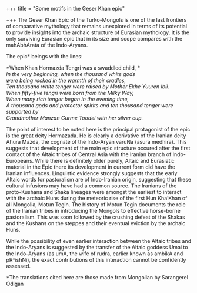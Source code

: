 +++
title = "Some motifs in the Geser Khan epic"

+++
The Geser Khan Epic of the Turko-Mongols is one of the last frontiers of
comparative mythology that remains unexplored in terms of its potential
to provide insights into the archaic structure of Eurasian mythology. It
is the only surviving Eurasian epic that in its size and scope compares
with the mahAbhArata of the Indo-Aryans.

The epic\* beings with the lines:  
  
*When Khan Hormazda Tengri was a swaddled child, *  
*In the very beginning, when the thousand white gods*  
*were being rocked in the warmth of their cradles,*  
*Ten thousand white tenger were raised by Mother Ekhe Yuuren Ibii.  
When fifty-five tengri were born from the Milky Way,*  
*When many rich tenger began in the evening time,*  
*A thousand gods and protector spirits and ten thousand tenger were
supported by*  
*Grandmother Manzan Gurme Toodei with her silver cup.*  
  
The point of interest to be noted here is the principal protagonist of
the epic is the great deity Hormazada. He is clearly a derivative of the
Iranian deity Ahura Mazda, the cognate of the Indo-Aryan varuNa (asura
medhira). This suggests that development of the main epic structure
occured after the first contact of the Altaic tribes of Central Asia
with the Iranian branch of Indo-Europeans. While there is definitely
older purely, Altaic and Eurasiatic material in the Epic there its
development in current form did have the Iranian influences. Linguistic
evidence strongly suggests that the early Altaic words for pastoralism
are of Indo-Iranian origin, suggesting that these cultural infusions may
have had a common source. The Iranians of the proto-Kushana and Shaka
lineages were amongst the earliest to interact with the archaic Huns
during the meteoric rise of the first Hun Kha’Khan of all Mongolia,
Motun Tegin. The history of Motun Tegin documents the role of the
Iranian tribes in introducing the Mongols to effective horse-borne
pastoralism. This was soon followed by the crushing defeat of the Shakas
and the Kushans on the steppes and their eventual eviction by the
archaic Huns.

While the possibility of even earlier interaction between the Altaic
tribes and the Indo-Aryans is suggested by the transfer of the Altaic
goddess Umai to the Indo-Aryans (as umA, the wife of rudra, earlier
known as ambikA and pR^ishNi), the exact contributions of this
interaction cannot be confidently assessed.

\*The translations cited here are those made from Mongolian by
Sarangerel Odigan
